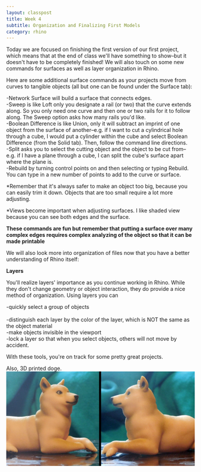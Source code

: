 ```yaml
---
layout: classpost
title: Week 4
subtitle: Organization and Finalizing First Models
category: rhino
---
```


Today we are focused on finishing the first version of our first project, which means that at the end of class we'll have something to show–but it doesn't have to be completely finished! We will also touch on some new commands for surfaces as well as layer organization in Rhino.

Here are some additional surface commands as your projects move from curves to tangible objects (all but one can be found under the Surface tab):

-Network Surface will build a surface that connects edges.
<br>
-Sweep is like Loft only you designate a rail (or two) that the curve extends along. So you only need one curve and then one or two rails for it to follow along. The Sweep option asks how many rails you'd like.
<br>
-Boolean Difference is like Union, only it will subtract an imprint of one object from the surface of another–e.g. if I want to cut a cylindrical hole through a cube, I would put a cylinder within the cube and select Boolean Difference (from the Solid tab). Then, follow the command line directions.
<br>
-Split asks you to select the cutting object and the object to be cut from–e.g. if I have a plane through a cube, I can split the cube's surface apart where the plane is. 
<br>
-Rebuild by turning control points on and then selecting or typing Rebuild. You can type in a new number of points to add to the curve or surface. 

*Remember that it's always safer to make an object too big, because you can easily trim it down. Objects that are too small require a lot more adjusting.

*Views become important when adjusting surfaces. I like shaded view because you can see both edges and the surface. 

**These commands are fun but remember that putting a surface over many complex edges requires complex analyzing of the object so that it can be made printable**

We will also look more into organization of files now that you have a better understanding of Rhino itself:

<strong>Layers</strong>

You'll realize layers' importance as you continue working in Rhino. While they don't change geometry or object interaction, they do provide a nice method of organization. Using layers you can

-quickly select a group of objects
<br>	
-distinguish each layer by the color of the layer, which is NOT the same as the object material
<br>
-make objects invisible in the viewport
<br>
-lock a layer so that when you select objects, others will not move by accident.


With these tools, you're on track for some pretty great projects.

Also, 3D printed doge.
<br>
<img src="/img/doge.jpg">
